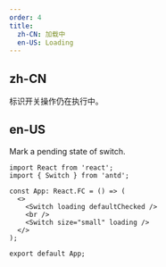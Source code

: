 ```yaml
---
order: 4
title:
  zh-CN: 加载中
  en-US: Loading
---
```


## zh-CN

标识开关操作仍在执行中。

## en-US

Mark a pending state of switch.

```tsx
import React from 'react';
import { Switch } from 'antd';

const App: React.FC = () => (
  <>
    <Switch loading defaultChecked />
    <br />
    <Switch size="small" loading />
  </>
);

export default App;
```
